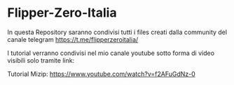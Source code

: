 # Flipper-Zero-Italia
In questa Repository saranno condivisi tutti i files creati dalla community del canale telegram https://t.me/flipperzeroitalia/

I tutorial verranno condivisi nel mio canale youtube sotto forma di video visibili solo tramite link:

Tutorial Mizip: https://www.youtube.com/watch?v=f2AFuGdNz-0
